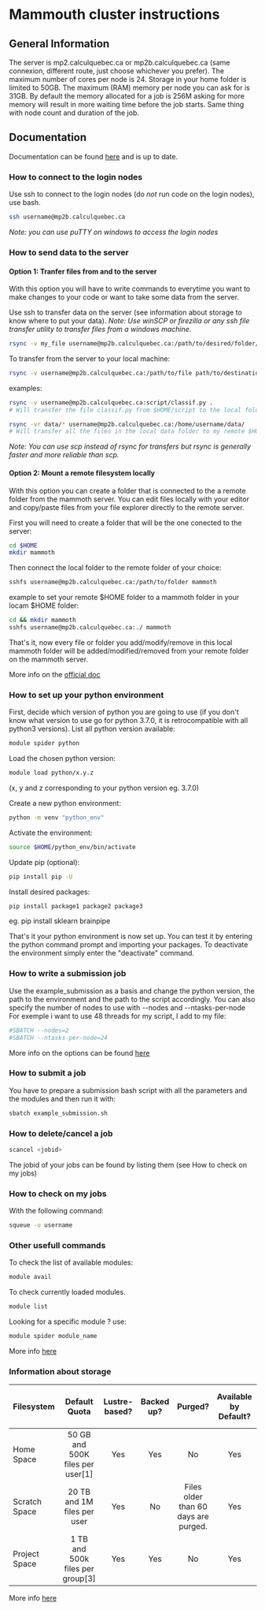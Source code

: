 # Mammouth cluster instructions

## General Information

The server is mp2.calculquebec.ca or mp2b.calculquebec.ca (same connexion, different route, just choose whichever you prefer).
The maximum number of cores per node is 24.
Storage in your home folder is limited to 50GB.
The maximum (RAM) memory per node you can ask for is 31GB.
By default the memory allocated for a job is 256M asking for more memory will result in more waiting time before the job starts. Same thing with node count and duration of the job.

## Documentation

Documentation can be found [here][mammoth doc] and is up to date.

### How to connect to the login nodes

Use ssh to connect to the login nodes (do *not* run code on the login nodes), use bash.
```bash
ssh username@mp2b.calculquebec.ca
```
_Note: you can use puTTY on windows to access the login nodes_

### How to send data to the server

#### Option 1: Tranfer files from and to the server

With this option you will have to write commands to everytime you want to make changes to your code or want to take some data from the server.

Use ssh to transfer data on the server (see information about storage to know where to put your data).
_Note: Use winSCP or firezilla or any ssh file transfer utility to transfer files from a windows machine._
```bash
rsync -v my_file username@mp2b.calculquebec.ca:/path/to/desired/folder/
```

To transfer from the server to your local machine:
```bash
rsync -v username@mp2b.calculquebec.ca:/path/to/file path/to/destination/folder/
```

examples:
```bash
rsync -v username@mp2b.calculquebec.ca:script/classif.py .
# Will transfer the file classif.py from $HOME/script to the local folder.

rsync -vr data/* username@mp2b.calculquebec.ca:/home/username/data/
# Will transfer all the files in the local data folder to my remote $HOME/data folder
```

_Note: You can use scp instead of rsync for transfers but rsync is generally faster and more reliable than scp._

#### Option 2: Mount a remote filesystem locally

With this option you can create a folder that is connected to the a remote folder from the mammoth server. You can edit files locally with your editor and copy/paste files from your file explorer directly to the remote server.

First you will need to create a folder that will be the one conected to the server:
```bash
cd $HOME
mkdir mammoth
```

Then connect the local folder to the remote folder of your choice:
```bash
sshfs username@mp2b.calculquebec.ca:/path/to/folder mammoth
```

example to set your remote $HOME folder to a mammoth folder in your locam $HOME folder:
```bash
cd && mkdir mammoth
sshfs username@mp2b.calculquebec.ca:./ mammoth
```

That's it, now every file or folder you add/modify/remove in this local mammoth folder will be added/modified/removed from your remote folder on the mammoth server.

More info on the [official doc][mammoth transfer]

### How to set up your python environment

First, decide which version of python you are going to use (if you don't know what version to use go for python 3.7.0, it is retrocompatible with all python3 versions). List all python version available:
```bash
module spider python
```

Load the chosen python version:
```bash
module load python/x.y.z
```
(x, y and z corresponding to your python version eg. 3.7.0)

Create a new python environment:
```bash
python -m venv "python_env"
```

Activate the environment:
```bash
source $HOME/python_env/bin/activate
```

Update pip (optional):
```bash
pip install pip -U
```

Install desired packages:
```bash
pip install package1 package2 package3
```
eg. pip install sklearn brainpipe

That's it your python environment is now set up. You can test it by entering the python command prompt and importing your packages. To deactivate the environment simply enter the "deactivate" command.

### How to write a submission job

Use the example_submission as a basis and change the python version, the path to the environment and the path to the script accordingly.
You can also specify the number of nodes to use with --nodes and --ntasks-per-node
For exemple i want to use 48 threads for my script, I add to my file:
```bash
#SBATCH --nodes=2
#SBATCH --ntasks-per-node=24
```
More info on the options can be found [here][mammoth jobs]

### How to submit a job

You have to prepare a submission bash script with all the parameters and the modules and then run it with:

```bash
sbatch example_submission.sh
```

### How to delete/cancel a job

```bash
scancel <jobid>
```
The jobid of your jobs can be found by listing them (see How to check on my jobs)

### How to check on my jobs

With the following command:
```bash
squeue -u username
```

### Other usefull commands

To check the list of available modules:
```bash
module avail
```

To check currently loaded modules.
```bash
module list
```

Looking for a specific module ? use:
```bash
module spider module_name
```

More info [here][mammoth modules]

### Information about storage

| Filesystem	| Default Quota	| Lustre-based?	| Backed up?	| Purged?	| Available by Default?	| Mounted on Compute Nodes?|
|:---		|:--:					| :--:	| :--:	| :--:	| :--:|:--:|
| Home Space	| 50 GB and 500K files per user[1]	| Yes	| Yes	| No	| Yes	| Yes|
| Scratch Space	| 20 TB and 1M files per user		| Yes	| No	| Files older than 60 days are purged.	| Yes	| Yes|
| Project Space	| 1 TB and 500k files per group[3]	| Yes	| Yes	| No	| Yes	| Yes|

More info [here][mammoth storage]

[mammoth doc]: http://wiki.ccs.usherbrooke.ca/Mammouth-Mp2b#Documentation
[mammoth transfer]: https://docs.computecanada.ca/wiki/Transferring_data
[mammoth jobs]: https://docs.computecanada.ca/wiki/Running_jobs
[mammoth modules]: https://docs.computecanada.ca/wiki/Utiliser_des_modules/en
[mammoth storage]: https://docs.computecanada.ca/wiki/Storage_and_file_management
